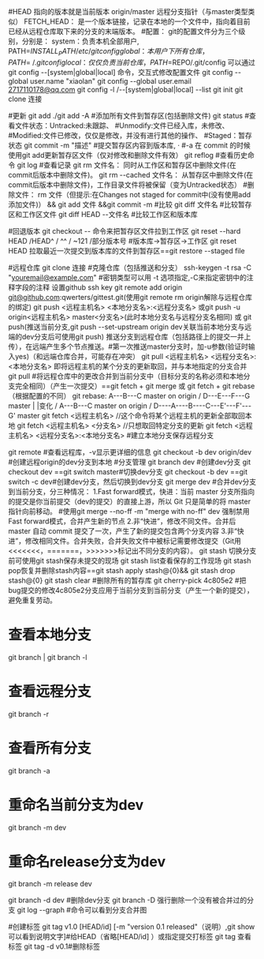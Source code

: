 #HEAD 指向的版本就是当前版本
origin/master 远程分支指针（与master类型类似）
FETCH_HEAD： 是一个版本链接，记录在本地的一个文件中，指向着目前已经从远程仓库取下来的分支的末端版本。
#配置：
git的配置文件分为三个级别，分别是：
system：负责本机全部用户, PATH=$INSTALL_PATH/etc/gitconfig
global：本用户下所有仓库， PATH=~/.gitconfig
local：仅仅负责当前仓库，PATH=$REPO/.git/config
可以通过git config --[system|global|local] 命令，交互式修改配置文件
git config --global user.name "xiaolan"
git config --global user.email  2717110178@qq.com
git config -l  /--[system|global|local] --list
git init 
git clone 连接

#更新
git add ./git add -A #添加所有文件到暂存区(包括删除文件)
git status 	#查看文件状态：Untracked:未跟踪、
		#Unmodify:文件已经入库，未修改、
		#Modified:文件已修改，仅仅是修改，并没有进行其他的操作、
		#Staged：暂存状态
git commit -m "描述" #提交暂存区内容到版本库,
·		#-a 在 commit 的时候使用git add更新暂存区文件（仅对修改和删除文件有效）
git reflog #查看历史命令
git log #查看记录
git rm 文件名： 同时从工作区和暂存区中删除文件(在commit后版本中删除文件)。
git rm --cached 文件名： 从暂存区中删除文件(在commit后版本中删除文件)，工作目录文件将被保留（变为Untracked状态）
#删除文件：
rm 文件（但提示:在Changes not staged for commit中(没有使用add添加文件)） && git add 文件 &&git commit -m
#比较
git diff 文件名 #比较暂存区和工作区文件
git diff HEAD --文件名 #比较工作区和版本库

#回退版本
git checkout -- <file> 命令来把暂存区文件拉到工作区
git reset --hard HEAD /HEAD^ / ^^ / ~121 /部分版本号 #版本库->暂存区->工作区
git reset HEAD <file> 拉取最近一次提交到版本库的文件到暂存区==git restore --staged file

#远程仓库
git clone 连接 #克隆仓库（包括推送和分支）
ssh-keygen -t rsa -C "youremail@example.com" #密钥类型可以用 -t 选项指定,-C来指定密钥中的注释字段的注释
设置github  ssh key
git remote add origin git@github.com:qwerters/gittest.git(使用git remote rm origin解除与远程仓库的绑定)
git push <远程主机名> <本地分支名>:<远程分支名> 或git push -u origin<远程主机名> master<分支名>(此时本地分支名与远程分支名相同) 或 git push(推送当前分支,git push --set-upstream origin dev关联当前本地分支与远端的dev分支后可使用git push)
推送分支到远程仓库（包括路径上的提交一并上传），在远端产生多个节点推送。#第一次推送master分支时，加-u参数(验证时输入yes)（和远端仓库合并，可能存在冲突）
git pull <远程主机名> <远程分支名>:<本地分支名> 即将远程主机的某个分支的更新取回，并与本地指定的分支合并
git pull #将远程仓库中的更改合并到当前分支中（目标分支的名称必须和本地分支完全相同）（产生一次提交）==git fetch + git merge 或 git fetch + git rebase（根据配置的不同）
git rebase:
             A---B---C master on origin
           /
        D---E---F---G master
                |
                |变化
               \/
            A---B---C master on origin
          /
        D----A----B----C---E'---F'---G' master
git fetch <远程主机名> //这个命令将某个远程主机的更新全部取回本地
git fetch <远程主机名> <分支名> //只想取回特定分支的更新
git fetch <远程主机名> <远程分支名>:<本地分支名> #建立本地分支保存远程分支

git remote #查看远程库，-v显示更详细的信息
git checkout -b dev origin/dev #创建远程origin的dev分支到本地
#分支管理
git branch dev #创建dev分支
git checkout dev ==git switch master#切换dev分支
git checkout -b dev ==git switch -c dev#创建dev分支，然后切换到dev分支
git merge dev #合并dev分支到当前分支，分三种情况：
1.Fast forward模式，快进：当前 master 分支所指向的提交是你当前提交（dev的提交）的直接上游，所以 Git 只是简单的将 master 指针向前移动。
#使用git merge --no-ff -m "merge with no-ff" dev 强制禁用Fast forward模式，合并产生新的节点
2.非“快进”，修改不同文件。合并后 master 自动 commit 提交了一次，产生了新的提交包含两个分支内容
3.非“快进”，修改相同文件。合并失败，合并失败文件中被标记需要修改提交（Git用<<<<<<<，=======，>>>>>>>标记出不同分支的内容）。
git stash 切换分支前可使用git stash保存未提交的现场
git stash list查看保存的工作现场
git stash pop恢复并删除stash内容==git stash apply stash@{0}&& git stash drop stash@{0}
git stash clear #删除所有的暂存库
git cherry-pick 4c805e2 #把bug提交的修改4c805e2分支应用于当前分支到当前分支（产生一个新的提交），避免重复劳动。
# 查看本地分支
git branch | git branch -l
# 查看远程分支
git branch -r
# 查看所有分支
git branch -a
# 重命名当前分支为dev
git branch -m dev
# 重命名release分支为dev
git branch -m release dev

git branch -d dev #删除dev分支
git branch -D <name>强行删除一个没有被合并过的分支
git log --graph #命令可以看到分支合并图

#创建标签
git tag v1.0 [HEAD/id] [-m "version 0.1 released"（说明）,git show <tagname>可以看到说明文字]#给HEAD（省略[HEAD/id] ）或指定提交打标签
git tag 查看标签
git tag -d v0.1#删除标签




